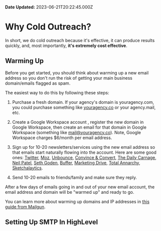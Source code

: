 **Date Updated:** 2023-06-21T20:22:45.000Z

# Why Cold Outreach?

  
In short, we do cold outreach because it's effective, it can produce results quickly, and, most importantly, **it's extremely cost effective**.

  
## Warming Up

  
Before you get started, you should think about warming up a new email address so you don't run the risk of getting your main business domain/emails flagged as spam.

  
The easiest way to do this by following these steps:

  
1) Purchase a fresh domain. If your agency's domain is youragency.com, you could purchase something like [youragency.co](//youragency.co) or your agency.mail, etc.

  
2) Create a Google Workspace account , register the new domain in Google Workspace, then create an email for that domain in Google Workspace (something like [mail@youragency.co](mailto:mail@youragency.co)). Note, Google Workspace charges $6/month per email address.

  
3) Sign up for 10-20 newsletters/services using the new email address so that emails start naturally flowing into the account. Here are some good ones: [Twitter](https://twitter.com), [Moz](https://moz.com/moztop10), [Unbounce](https://unbounce.com/blog/), [Convince & Convert](https://www.convinceandconvert.com/newsletter/), [The Daily Carnage](https://carney.co/daily-carnage/), [Neil Patel](https://neilpatel.com/newsletter/), [Seth Goden](https://seths.blog/subscribe/), [Buffer](https://buffer.com/resources/newsletter), [Marketing Drive](https://www.marketingdive.com/signup/), [Total Annarchy](https://annhandley.com/newsletter/), [Sketchalaytics](https://www.ceralytics.com/newsletter-sign-up/).

  
4) Send 10-20 emails to friends/family and make sure they reply.

  
After a few days of emails going in and out of your new email account, the email address and domain will be "warmed up" and ready to go.

  
You can learn more about warming up domains and IP addresses in [this guide from Mailgun](https://www.mailgun.com/blog/domain-warmup-reputation-stretch-before-you-send).

  
## Setting Up SMTP In HighLevel
  
  